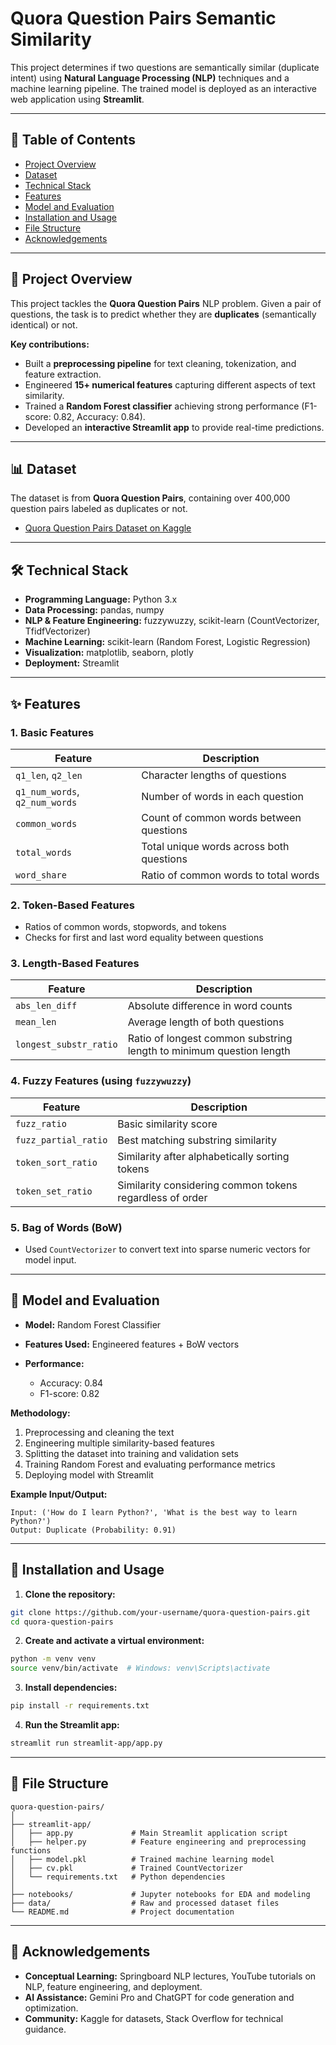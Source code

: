 # Quora Question Pairs Semantic Similarity

This project determines if two questions are semantically similar (duplicate intent) using **Natural Language Processing (NLP)** techniques and a machine learning pipeline. The trained model is deployed as an interactive web application using **Streamlit**.

---

## 📜 Table of Contents

* [Project Overview](#project-overview)
* [Dataset](#dataset)
* [Technical Stack](#technical-stack)
* [Features](#features)
* [Model and Evaluation](#model-and-evaluation)
* [Installation and Usage](#installation-and-usage)
* [File Structure](#file-structure)
* [Acknowledgements](#acknowledgements)

---

## 📝 Project Overview

This project tackles the **Quora Question Pairs** NLP problem. Given a pair of questions, the task is to predict whether they are **duplicates** (semantically identical) or not.

**Key contributions:**

* Built a **preprocessing pipeline** for text cleaning, tokenization, and feature extraction.
* Engineered **15+ numerical features** capturing different aspects of text similarity.
* Trained a **Random Forest classifier** achieving strong performance (F1-score: 0.82, Accuracy: 0.84).
* Developed an **interactive Streamlit app** to provide real-time predictions.

---

## 📊 Dataset

The dataset is from **Quora Question Pairs**, containing over 400,000 question pairs labeled as duplicates or not.

* [Quora Question Pairs Dataset on Kaggle](https://www.kaggle.com/c/quora-question-pairs)

---

## 🛠 Technical Stack

* **Programming Language:** Python 3.x
* **Data Processing:** pandas, numpy
* **NLP & Feature Engineering:** fuzzywuzzy, scikit-learn (CountVectorizer, TfidfVectorizer)
* **Machine Learning:** scikit-learn (Random Forest, Logistic Regression)
* **Visualization:** matplotlib, seaborn, plotly
* **Deployment:** Streamlit

---

## ✨ Features

### 1. Basic Features

| Feature                        | Description                              |
| ------------------------------ | ---------------------------------------- |
| `q1_len`, `q2_len`             | Character lengths of questions           |
| `q1_num_words`, `q2_num_words` | Number of words in each question         |
| `common_words`                 | Count of common words between questions  |
| `total_words`                  | Total unique words across both questions |
| `word_share`                   | Ratio of common words to total words     |

### 2. Token-Based Features

* Ratios of common words, stopwords, and tokens
* Checks for first and last word equality between questions

### 3. Length-Based Features

| Feature                | Description                                                         |
| ---------------------- | ------------------------------------------------------------------- |
| `abs_len_diff`         | Absolute difference in word counts                                  |
| `mean_len`             | Average length of both questions                                    |
| `longest_substr_ratio` | Ratio of longest common substring length to minimum question length |

### 4. Fuzzy Features (using `fuzzywuzzy`)

| Feature              | Description                                              |
| -------------------- | -------------------------------------------------------- |
| `fuzz_ratio`         | Basic similarity score                                   |
| `fuzz_partial_ratio` | Best matching substring similarity                       |
| `token_sort_ratio`   | Similarity after alphabetically sorting tokens           |
| `token_set_ratio`    | Similarity considering common tokens regardless of order |

### 5. Bag of Words (BoW)

* Used `CountVectorizer` to convert text into sparse numeric vectors for model input.

---

## 🧠 Model and Evaluation

* **Model:** Random Forest Classifier
* **Features Used:** Engineered features + BoW vectors
* **Performance:**

  * Accuracy: 0.84
  * F1-score: 0.82

**Methodology:**

1. Preprocessing and cleaning the text
2. Engineering multiple similarity-based features
3. Splitting the dataset into training and validation sets
4. Training Random Forest and evaluating performance metrics
5. Deploying model with Streamlit

**Example Input/Output:**

```
Input: ('How do I learn Python?', 'What is the best way to learn Python?')
Output: Duplicate (Probability: 0.91)
```

---

## 🚀 Installation and Usage

1. **Clone the repository:**

```bash
git clone https://github.com/your-username/quora-question-pairs.git
cd quora-question-pairs
```

2. **Create and activate a virtual environment:**

```bash
python -m venv venv
source venv/bin/activate  # Windows: venv\Scripts\activate
```

3. **Install dependencies:**

```bash
pip install -r requirements.txt
```

4. **Run the Streamlit app:**

```bash
streamlit run streamlit-app/app.py
```

---

## 📁 File Structure

```
quora-question-pairs/
│
├── streamlit-app/
│   ├── app.py             # Main Streamlit application script
│   ├── helper.py          # Feature engineering and preprocessing functions
│   ├── model.pkl          # Trained machine learning model
│   ├── cv.pkl             # Trained CountVectorizer
│   └── requirements.txt   # Python dependencies
│
├── notebooks/             # Jupyter notebooks for EDA and modeling
├── data/                  # Raw and processed dataset files
└── README.md              # Project documentation
```

---

## 🙏 Acknowledgements

* **Conceptual Learning:** Springboard NLP lectures, YouTube tutorials on NLP, feature engineering, and deployment.
* **AI Assistance:** Gemini Pro and ChatGPT for code generation and optimization.
* **Community:** Kaggle for datasets, Stack Overflow for technical guidance.
